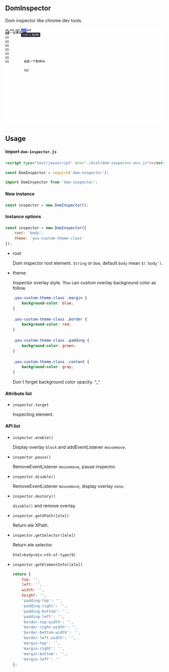 DomInspector
--------------------------------

Dom inspector like chrome dev tools.

![](./document/dom-inspector.gif)

## Usage

#### Import `dom-inspector.js`

```html
<script type="text/javascript" src="./dist/dom-inspector.min.js"></script>
```

```js
const DomInspector = require('dom-inspector');
```

```js
import DomInspector from 'dom-inspector';
```

#### New instance

```js
const inspector = new DomInspector();
```

#### Instance options

```js
const inspector = new DomInspector({
	root: 'body',
	theme: 'you-custom-theme-class'
});
```

* root

	Dom inspector root element. `String` or `Dom`, default `body` mean `$('body')`.

* theme

	Inspector overlay style. You can custom overlay background color as follow.

	```css
	.you-custom-theme-class .margin {
		background-color: blue;
	}

	.you-custom-theme-class .border {
		background-color: red;
	}

	.you-custom-theme-class .padding {
		background-color: green;
	}

	.you-custom-theme-class .content {
		background-color: gray;
	}

	```

	Don`t forget background color opacity. ^_^

#### Attribute list

* `inspector.target`

	Inspecting element.

#### API list

* `inspector.enable()`

	Display overlay `block` and addEventListener `mousemove`.

* `inspector.pause()`

	RemoveEventListener `mousemove`, pause inspector.

* `inspector.disable()`

	RemoveEventListener `mousemove`, display overlay `none`.

* `inspector.destory()`

	`disable()` and remove overlay.

* `inspector.getXPath([ele])`

	Return ele XPath.

* `inspector.getSelector([ele])`

	Return ele selector.
	
	`html>body>div:nth-of-type(9)`

* `inspector.getElementInfo([ele])`

	```js
	return {
		top: '',
		left: '',
		width: '',
		height: '',
		'padding-top': '',
		'padding-right': '',
		'padding-bottom': '',
		'padding-left': '',
		'border-top-width': '',
		'border-right-width': '',
		'border-bottom-width': '',
		'border-left-width': '',
		'margin-top': '',
		'margin-right': '',
		'margin-bottom': '',
		'margin-left': ''
	};
	```
